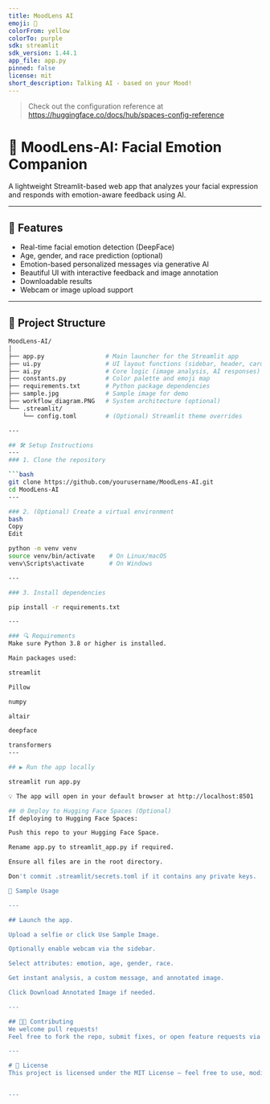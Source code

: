 ```yaml
---
title: MoodLens AI
emoji: 👀
colorFrom: yellow
colorTo: purple
sdk: streamlit
sdk_version: 1.44.1
app_file: app.py
pinned: false
license: mit
short_description: Talking AI - based on your Mood!
---
```


> Check out the configuration reference at https://huggingface.co/docs/hub/spaces-config-reference

# 🧠 MoodLens-AI: Facial Emotion Companion

A lightweight Streamlit-based web app that analyzes your facial expression and responds with emotion-aware feedback using AI.

---

## 🚀 Features

- Real-time facial emotion detection (DeepFace)  
- Age, gender, and race prediction (optional)  
- Emotion-based personalized messages via generative AI  
- Beautiful UI with interactive feedback and image annotation  
- Downloadable results  
- Webcam or image upload support  

---

## 📁 Project Structure

```bash
MoodLens-AI/
│
├── app.py                 # Main launcher for the Streamlit app
├── ui.py                  # UI layout functions (sidebar, header, cards)
├── ai.py                  # Core logic (image analysis, AI responses)
├── constants.py           # Color palette and emoji map
├── requirements.txt       # Python package dependencies
├── sample.jpg             # Sample image for demo
├── workflow_diagram.PNG   # System architecture (optional)
└── .streamlit/
    └── config.toml        # (Optional) Streamlit theme overrides

---

## 🛠️ Setup Instructions
---
### 1. Clone the repository

```bash
git clone https://github.com/yourusername/MoodLens-AI.git
cd MoodLens-AI
---

### 2. (Optional) Create a virtual environment
bash
Copy
Edit

python -m venv venv
source venv/bin/activate    # On Linux/macOS
venv\Scripts\activate       # On Windows

---

### 3. Install dependencies

pip install -r requirements.txt

---

### 🔍 Requirements
Make sure Python 3.8 or higher is installed.

Main packages used:

streamlit

Pillow

numpy

altair

deepface

transformers
---

## ▶️ Run the app locally

streamlit run app.py

💡 The app will open in your default browser at http://localhost:8501

## 🌐 Deploy to Hugging Face Spaces (Optional)
If deploying to Hugging Face Spaces:

Push this repo to your Hugging Face Space.

Rename app.py to streamlit_app.py if required.

Ensure all files are in the root directory.

Don't commit .streamlit/secrets.toml if it contains any private keys.

🧪 Sample Usage

---

## Launch the app.

Upload a selfie or click Use Sample Image.

Optionally enable webcam via the sidebar.

Select attributes: emotion, age, gender, race.

Get instant analysis, a custom message, and annotated image.

Click Download Annotated Image if needed.

---

## 👨‍💻 Contributing
We welcome pull requests!
Feel free to fork the repo, submit fixes, or open feature requests via issues.

---

# 🧾 License
This project is licensed under the MIT License – feel free to use, modify, and distribute.


---


